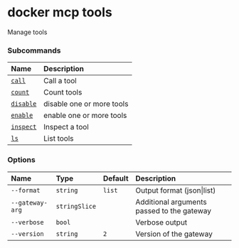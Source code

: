 # docker mcp tools

<!---MARKER_GEN_START-->
Manage tools

### Subcommands

| Name                              | Description               |
|:----------------------------------|:--------------------------|
| [`call`](mcp_tools_call.md)       | Call a tool               |
| [`count`](mcp_tools_count.md)     | Count tools               |
| [`disable`](mcp_tools_disable.md) | disable one or more tools |
| [`enable`](mcp_tools_enable.md)   | enable one or more tools  |
| [`inspect`](mcp_tools_inspect.md) | Inspect a tool            |
| [`ls`](mcp_tools_ls.md)           | List tools                |


### Options

| Name            | Type          | Default | Description                                |
|:----------------|:--------------|:--------|:-------------------------------------------|
| `--format`      | `string`      | `list`  | Output format (json\|list)                 |
| `--gateway-arg` | `stringSlice` |         | Additional arguments passed to the gateway |
| `--verbose`     | `bool`        |         | Verbose output                             |
| `--version`     | `string`      | `2`     | Version of the gateway                     |


<!---MARKER_GEN_END-->

